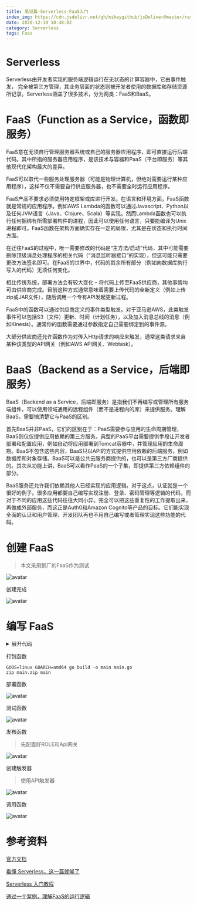 ```yaml
---
title: 笔记篇-Serverless-FaaS入门
index_img: https://cdn.jsdelivr.net/gh/mikeygithub/jsDeliver@master/resource/img/servlerless-faas-logo.png
date: 2020-12-10 10:48:02
category: Serverless
tags: Faas
---
```


# Serverless

Serverless由开发者实现的服务端逻辑运行在无状态的计算容器中，它由事件触发， 完全被第三方管理，其业务层面的状态则被开发者使用的数据库和存储资源所记录。Serverless涵盖了很多技术，分为两类：FaaS和BaaS。

# FaaS（Function as a Service，函数即服务）

FaaS意在无须自行管理服务器系统或自己的服务器应用程序，即可直接运行后端代码。其中所指的服务器应用程序，是该技术与容器和PaaS（平台即服务）等其他现代化架构最大的差异。

FaaS可以取代一些服务处理服务器（可能是物理计算机，但绝对需要运行某种应用程序），这样不仅不需要自行供应服务器，也不需要全时运行应用程序。

FaaS产品不要求必须使用特定框架或库进行开发。在语言和环境方面，FaaS函数就是常规的应用程序。例如AWS Lambda的函数可以通过Javascript、Python以及任何JVM语言（Java、Clojure、Scala）等实现。然而Lambda函数也可以执行任何捆绑有所需部署构件的进程，因此可以使用任何语言，只要能编译为Unix进程即可。FaaS函数在架构方面确实存在一定的局限，尤其是在状态和执行时间方面。

在迁往FaaS的过程中，唯一需要修改的代码是“主方法/启动”代码，其中可能需要删除顶级消息处理程序的相关代码（“消息监听器接口”的实现），但这可能只需要更改方法签名即可。在FaaS的世界中，代码的其余所有部分（例如向数据库执行写入的代码）无须任何变化。

相比传统系统，部署方法会有较大变化 – 将代码上传至FaaS供应商，其他事情均可由供应商完成。目前这种方式通常意味着需要上传代码的全新定义（例如上传zip或JAR文件），随后调用一个专有API发起更新过程。

FaaS中的函数可以通过供应商定义的事件类型触发。对于亚马逊AWS，此类触发事件可以包括S3（文件）更新、时间（计划任务），以及加入消息总线的消息（例如Kinesis）。通常你的函数需要通过参数指定自己需要绑定到的事件源。

大部分供应商还允许函数作为对传入Http请求的响应来触发，通常这类请求来自某种该类型的API网关（例如AWS API网关、Webtask）。

# BaaS（Backend as a Service，后端即服务）

BaaS（Backend as a Service，后端即服务）是指我们不再编写或管理所有服务端组件，可以使用领域通用的远程组件（而不是进程内的库）来提供服务。理解BaaS，需要搞清楚它与PaaS的区别。

首先BaaS并非PaaS，它们的区别在于：PaaS需要参与应用的生命周期管理，BaaS则仅仅提供应用依赖的第三方服务。典型的PaaS平台需要提供手段让开发者部署和配置应用，例如自动将应用部署到Tomcat容器中，并管理应用的生命周期。BaaS不包含这些内容，BaaS只以API的方式提供应用依赖的后端服务，例如数据库和对象存储。BaaS可以是公共云服务商提供的，也可以是第三方厂商提供的。其次从功能上讲，BaaS可以看作PaaS的一个子集，即提供第三方依赖组件的部分。

BaaS服务还允许我们依赖其他人已经实现的应用逻辑。对于这点，认证就是一个很好的例子。很多应用都要自己编写实现注册、登录、密码管理等逻辑的代码，而对于不同的应用这些代码往往大同小异。完全可以把这些重复性的工作提取出来，再做成外部服务，而这正是Auth0和Amazon Cognito等产品的目标。它们能实现全面的认证和用户管理，开发团队再也不用自己编写或者管理实现这些功能的代码。

# 创建 FaaS

>本文采用鹅厂的FaaS作为测试

![avatar](https://cdn.jsdelivr.net/gh/mikeygithub/jsDeliver@master/resource/img/serverless-create.png)

创建完成

![avatar](https://cdn.jsdelivr.net/gh/mikeygithub/jsDeliver@master/resource/img/serverless-finish-create.png)


# 编写 FaaS
<details>
  <summary><span>展开代码</span></summary>
  <br>

```go
package main

import (
    "context"
    "fmt"
    "github.com/tencentyun/scf-go-lib/cloudfunction"
)

type DefineEvent struct {
    // test event define
    Key1 string `json:"key1"`
    Key2 string `json:"key2"`
}

func hello(ctx context.Context, event DefineEvent) (string, error) {
    fmt.Println("key1:", event.Key1)
    fmt.Println("key2:", event.Key2)
    return fmt.Sprintf("Hello %s!", event.Key1), nil
}

func main() {
    // Make the handler available for Remote Procedure Call by Cloud Function
    cloudfunction.Start(hello)
}
```
</details>

打包函数

```shell
GOOS=linux GOARCH=amd64 go build -o main main.go
zip main.zip main
```

部署函数

![avatar](https://cdn.jsdelivr.net/gh/mikeygithub/jsDeliver@master/resource/img/serverless-deploy.png)


测试函数

![avatar](https://cdn.jsdelivr.net/gh/mikeygithub/jsDeliver@master/resource/img/serverless-test.png)

发布函数

>先配置好ROLE和Api网关

![avatar](https://cdn.jsdelivr.net/gh/mikeygithub/jsDeliver@master/resource/img/serverless-role.png)

创建触发器

>使用API触发器

![avatar](https://cdn.jsdelivr.net/gh/mikeygithub/jsDeliver@master/resource/img/serverless-role.png)

调用函数

![avatar](https://cdn.jsdelivr.net/gh/mikeygithub/jsDeliver@master/resource/img/serverless-test.png)



# 参考资料

[官方文档](https://cloud.tencent.com/document/product/583/9199)

[看懂 Serverless，这一篇就够了](https://blog.csdn.net/cc18868876837/article/details/90672971)

[Serverless 入门教程](https://www.jianshu.com/p/e7eb45a10f96)

[通过一个案例，理解FaaS的运行逻辑](https://blog.csdn.net/li1669852599/article/details/108795172)   


 